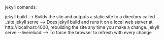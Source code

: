 jekyll comands:

jekyll build --> Builds the site and outputs a static site to a directory called \_site
jekyll serve --> Does jekyll build and runs it on a local web server at http://localhost:4000, rebuilding the site any time you make a change.
jekyll serve --livereload --> To force the browser to refresh with every change
